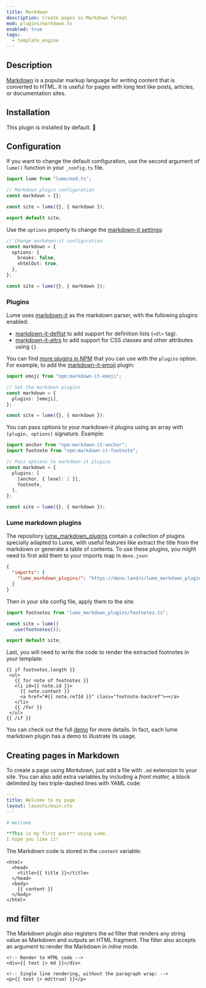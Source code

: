 ```yaml
---
title: Markdown
description: Create pages in Markdown format
mod: plugins/markdown.ts
enabled: true
tags:
  - template_engine
---
```


## Description

[Markdown](https://en.wikipedia.org/wiki/Markdown) is a popular markup language
for writing content that is converted to HTML. It is useful for pages with long
text like posts, articles, or documentation sites.

## Installation

This plugin is installed by default. 🎉

## Configuration

If you want to change the default configuration, use the second argument of
`lume()` function in your `_config.ts` file.

```js
import lume from "lume/mod.ts";

// Markdown plugin configuration
const markdown = {};

const site = lume({}, { markdown });

export default site;
```

Use the `options` property to change the
[markdown-it settings](https://github.com/markdown-it/markdown-it#usage-examples):

```ts
// Change markdown-it configuration
const markdown = {
  options: {
    breaks: false,
    xhtmlOut: true,
  },
};

const site = lume({}, { markdown });
```

### Plugins

Lume uses [markdown-it](https://github.com/markdown-it/markdown-it) as the
markdown parser, with the following plugins enabled:

- [markdown-it-deflist](https://github.com/markdown-it/markdown-it-deflist) to
  add support for definition lists (`<dl>` tag).
- [markdown-it-attrs](https://github.com/arve0/markdown-it-attrs) to add support
  for CSS classes and other attributes using `{}`.

You can find
[more plugins in NPM](https://www.npmjs.com/search?q=markdown-it-plugin) that
you can use with the `plugins` option. For example, to add the
[markdown-it-emoji](https://www.npmjs.com/package/markdown-it-emoji) plugin:

```ts
import emoji from "npm:markdown-it-emoji";

// Set the markdown plugins
const markdown = {
  plugins: [emoji],
};

const site = lume({}, { markdown });
```

You can pass options to your markdown-it plugins using an array with
`[plugin, options]` signature. Example:

```ts
import anchor from "npm:markdown-it-anchor";
import footnote from "npm:markdown-it-footnote";

// Pass options to markdown-it plugins
const markdown = {
  plugins: [
    [anchor, { level: 2 }],
    footnote,
  ],
};

const site = lume({}, { markdown });
```

### Lume markdown plugins

The repository
[lume_markdown_plugins](https://deno.land/x/lume_markdown_plugins) contain a
collection of plugins specially adapted to Lume, with useful features like
extract the title from the markdown or generate a table of contents. To use
these plugins, you might need to first add them to your imports map in
`deno.json`:

```json
{
  "imports": {
    "lume_markdown_plugins/": "https://deno.land/x/lume_markdown_plugins@v0.9.0/"
  }
}
```

Then in your site config file, apply them to the site:

```ts
import footnotes from "lume_markdown_plugins/footnotes.ts";

const site = lume()
  .use(footnotes());

export default site;
```

Last, you will need to write the code to render the extracted footnotes in your
template:

```vento
{{ if footnotes.length }}
 <ul>
   {{ for note of footnotes }}
   <li id={{ note.id }}>
     {{ note.content }}
     <a href="#{{ note.refId }}" class="footnote-backref">↩</a>
   </li>
   {{ /for }}
 </ul>
{{ /if }}
```

You can check out the full
[demo](https://github.com/lumeland/markdown-plugins/tree/main/footnotes/demo)
for more details. In fact, each lume markdown plugin has a demo to illustrate
its usage.

## Creating pages in Markdown

To create a page using _Markdown_, just add a file with `.md` extension to your
site. You can also add extra variables by including a _front matter,_ a block
delimited by two triple-dashed lines with YAML code:

```yaml
---
title: Welcome to my page
layout: layouts/main.vto
---

# Welcome

**This is my first post** using Lume.
I hope you like it!
```

The Markdown code is stored in the `content` variable:

```vento
<html>
  <head>
    <title>{{ title }}</title>
  </head>
  <body>
    {{ content }}
  </body>
</html>
```

## md filter

The Markdown plugin also registers the `md` filter that renders any string value
as Markdown and outputs an HTML fragment. The filter also accepts an argument to
render the Markdown in _inline_ mode.

```vento
<!-- Render to HTML code -->
<div>{{ text |> md }}</div>

<!-- Single line rendering, without the paragraph wrap: -->
<p>{{ text |> md(true) }}</p>
```
